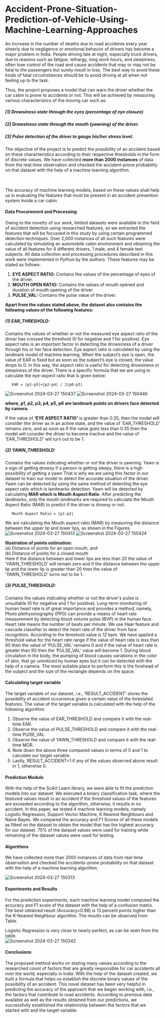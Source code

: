 # Accident-Prone-Situation-Prediction-of-Vehicle-Using-Machine-Learning-Approaches
An increase in the number of deaths due to road accidents every year sheerly due to negligence or emotional behavior
of drivers has become a major problem in India. People driving late at night, especially truck drivers, due to
reasons such as fatigue, lethargy, long work hours, and sleepiness, often lose control of the road and cause
accidents that may or may not be fatal to the passengers but surely result in loss. The best way to avoid these
kinds of fatal circumstances should be to avoid driving at all when not feeling up to the task.

Thus, the project proposes a model that can warn the driver whether the car cabin is prone to accidents or
not. This will be achieved by measuring various characteristics of the moving car such as:<br>
##### <b>[1]</b> Drowsiness state through the eyes (percentage of eye closure)<br>
##### <b>[2]</b> Drowsiness state through the mouth (yawning) of the driver.<br>
##### <b>[3]</b> Pulse detection of the driver to gauge his/her stress level.<br>

The  objective of the project is to predict the possibility of an accident based on these characteristics according to
their respective thresholds in the form of discrete values. We have collected **more than 2000 instances** of data from
the real-time observation and checked the accident-prone probability on that dataset with the help of a machine
learning algorithm.<br><br><br>

The accuracy of machine learning models, based on these values shall help us in evaluating the features that must
be present in an accident prevention system inside a car cabin.

####  Data Procurement and Processing  ####
Owing to the novelty of our work, limited datasets were available in the field of accident detection using researched 
features, so we extracted the features that will be focussed in this study by using certain programmed detection 
techniques. Over 2,000 instances of all such features were calculated by simulating an automobile cabin 
environment and obtaining the value of all features for 4 different drivers, 1 male, and 4 female test subjects. All 
data collection and processing procedures described in this work were implemented in Python by the authors. 
These features may be stated as follows: 
1. **EYE ASPECT RATIO:** Contains the values of the percentage of eyes of the driver. 
2. **MOUTH OPEN RATIO:** Contains the values of mouth opened and duration of mouth opening of the 
driver. 
3. **PULSE_VAL:** Contains the pulse value of the driver. <br>

**Apart from the values stated above, the dataset also contains the following values of the following features:** <br>
##### (1) EAR_THRESHOLD: ##### 
Contains the values of whether or not the measured eye aspect ratio of the driver has crossed the threshold (0 for negative and 1 for positive). 
Eye aspect ratio is an important factor in detecting the drowsiness of a driver through his or her face detection. Eye 
aspect ratio is calculated by using the landmark model of machine learning. When the subject’s eye is open, the value 
of EAR is fixed but as soon as the subject’s eye is closed, the value drops to 0. In this way, the aspect ratio is 
useful for detecting drowsiness or sleepiness of the driver. There is a specific formula that we are using to calculate the eye-aspect ratio that is given below: <br>
 
       EAR = |p1-p5|+|p2-p4| / 2|p0-p3| 
![Screenshot 2024-03-27 150437](https://github.com/AntimaDwivedi/Accident-Prone-Situation-Prediction-of-Vehicle-Using-Machine-Learning-Approaches/assets/56269029/86386ffa-3f70-47cf-b27d-4c7cae94b4f4)
![Screenshot 2024-03-27 150446](https://github.com/AntimaDwivedi/Accident-Prone-Situation-Prediction-of-Vehicle-Using-Machine-Learning-Approaches/assets/56269029/d7817eb6-f3d2-4327-af02-c3d446312496)

**where, p1, p2, p3, p4, p5, p6 are landmark points on drivers face detected by camera.** <br>

If the value of **‘EYE ASPECT RATIO’** is greater than 0.35, then the model will consider the driver as in an active state, and the value of ‘EAR_THRESHOLD’ remains zero, and as soon as
If the value goes less than 0.35 then the model will consider the driver to become inactive and the value of 'EAR_THRESHOLD’ will turn out to be 1.
##### (2) YAWN_THRESHOLD: ##### 
Contains the values indicating whether or not the driver is yawning.
Yawn is a sign of getting drowsy if a person is getting sleepy, there is a high possibility of getting a yawn
That is why we are using this factor in our dataset to train our model to detect the accurate situation of the driver.
Yawn can be detected by using the same method of detecting the eye aspect ratio which is landmarks detection.
Yawn will be detected by calculating **MAR which is Mouth Aspect Ratio**. After predicting the landmarks, only the
mouth landmarks are required to calculate the Mouth Aspect Ratio (MAR) to predict if the driver is drowsy or not. <br>

       Mouth Aspect Ratio = |p1-p2| 
We are calculating the Mouth aspect ratio (MAR) by measuring the distance between the upper lip and lower lips, as shown
in the Figures.<br>
![Screenshot 2024-03-27 150413](https://github.com/AntimaDwivedi/Accident-Prone-Situation-Prediction-of-Vehicle-Using-Machine-Learning-Approaches/assets/56269029/3219c17f-6a81-4515-9b64-4bcac20334f5)
![Screenshot 2024-03-27 150424](https://github.com/AntimaDwivedi/Accident-Prone-Situation-Prediction-of-Vehicle-Using-Machine-Learning-Approaches/assets/56269029/25d41c15-1d53-4731-af3b-33090c0b67d9)


**Illustration of points estimation:** <br> 
(a) Distance of points for an open mouth, and <br>
(b) Distance of points for a closed mouth <br>
Here if the distance between and lower lips are less than 20 the value of ‘YAWN_THRESHOLD’ will remain zero
and if the distance between the upper lip and the lower lip is greater than 20 then the value of ‘YAWN_THRESHOLD’
turns out to be 1.
##### (3) PULSE_THRESHOLD: ##### 
Contains the values indicating whether or not the driver's pulse is unsuitable (0 for
negative and 1 for positive).
Long-term monitoring of human heart rate is of great importance and
provides a method, namely, Photo plethysmography (PPG) can provide a means of heart rate measurement by
detecting blood volume pulse (BVP) in the human face. Heart rate means the number of beats per minute. We use
Haar feature and cascade classifier to detect the heart rate of the driver from face recognition. According to the threshold value is 12 bpm. We have applied a threshold value for the heart rate range if the value of
heart rate is less than 90 then the value of ‘PULSE_VAL’ remains 0 and if the value of heart rate is greater than
90 then the ‘PULSE_VAL’ value will become 1.
During blood circulation in the body, the pumping of blood causes variations
in the color of skin, that go unnoticed by human eyes but it can be detected with the help of a camera. The most
suitable place to perform this is the forehead of the subject and the size of the rectangle depends on the space.

#### Calculating target variable #### 
The target variable of our dataset, i.e., ‘RESULT_ACCIDENT’ stores the possibility of accident occurrence given
a certain value of the forestated features. The value of the target variable is calculated with the help of the following
algorithm:
1. Observe the value of EAR_THRESHOLD and compare it with the real-time EAR. <br>
2. Observe the value of PULSE_THRESHOLD and compare it with the real-time PUlSE_VAL <br>
3. Observe the value of YAWN_THRESHOLD and compare it with the real-time MOR.<br>
4. Note down the above three compared values in terms of 0 and 1 to calculate our target variable. <br>
5. Lastly, RESULT_ACCIDENT=1 if any of the values observed above result in 1, otherwise 0.

####  Prediction Module ####
With the help of the Scikit Learn library, we were able to fit the prediction models into our dataset. We executed a binary
classification task, where the featured values result in an accident if the threshold values of the features are exceeded
according to the algorithm, otherwise, it results in no accident.
In this paper, we tested 4 machine learning models, namely Logistic Regression, Support Vector Machine, K
Nearest Neighbours and Naïve Bayes. We compared the accuracy and F1 Scores of all these models as fitted on
the dataset to obtain the model that has the highest accuracy for our dataset. 75% of the dataset values were used
for training while remaining of the dataset values were used for testing.
#### Algorithms ####
We have collected more than 2000 instances of data from real-time observation and checked the accidents-prone probability on that dataset with the help of a machine learning algorithm. <br>

![Screenshot 2024-03-27 150313](https://github.com/AntimaDwivedi/Accident-Prone-Situation-Prediction-of-Vehicle-Using-Machine-Learning-Approaches/assets/56269029/cb6153bb-17d2-445e-9041-ade20078b211)
<br>

#### Experiments and Results  #### 
For the prediction experiments, each machine learning model computed the accuracy and F1 score of the dataset with  the help of a confusion matrix. The best-obtained result (Accuracy=0.98) is 13 percent points higher than the K-Nearest  Neighbour algorithm. The results can be observed from Table.<br>

Logistic Regression is very close to nearly  perfect, as can be seen from the table. <br>
![Screenshot 2024-03-27 150342](https://github.com/AntimaDwivedi/Accident-Prone-Situation-Prediction-of-Vehicle-Using-Machine-Learning-Approaches/assets/56269029/7f91ecd5-8672-4e1b-b004-88561fdb09ac)

#### Conclusions ####  
The proposed method works on stating many values according to the researched count of factors that are greatly responsible for car accidents all over the world, especially in India. With the help of the dataset created,  we built a formula that helps us establish the discrete binary values of the possibility of an accident. This  novel dataset has been very helpful in predicting the accuracy of the approach that we began working with, i.e.,  the factors that contribute to road accidents. According to previous data available as well as the results obtained  from our predictions, we successfully established the relationship between the factors that we started with and the  target variable.



